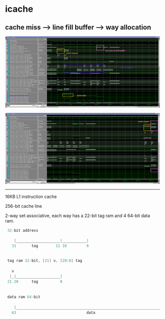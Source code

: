 # icache

## cache miss --> line fill buffer --> way allocation

![screenshot0](https://github.com/whensungoesdown/icache/blob/main/doc/png/cache_miss_allocate0.png)

![screenshot1](https://github.com/whensungoesdown/icache/blob/main/doc/png/cache_miss_allocate1.png)


-----------------------
16KB L1 instruction cache

256-bit cache line

2-way set associative, each way has a 22-bit tag ram and 4 64-bit data ram.


`````c
 32-bit address

    |____________________|___________|
   31       tag        11 10         0
`````

````c

 tag ram 22-bit, [21] v, [20:0] tag

   v
  |_|____________________|
 21 20      tag          0


 data ram 64-bit

    |______________________________________________________________________|
   63                                data                                  0
`````
